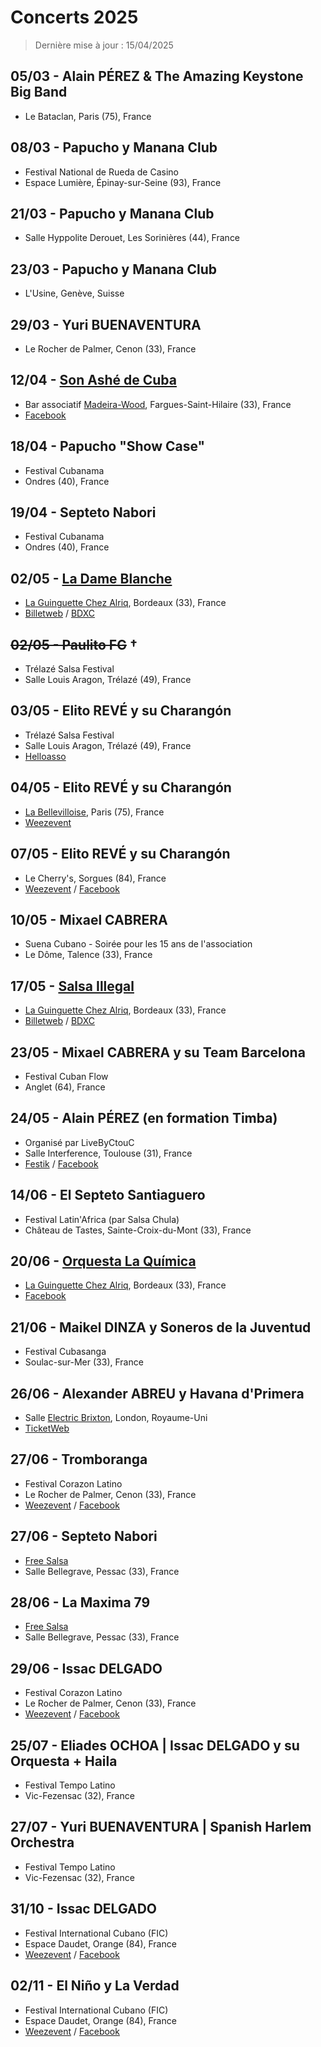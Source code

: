 # Concerts 2025

> Dernière mise à jour : 15/04/2025
<!-- TODO : automatiser la date de dernière mise à jour -->

## 05/03 - Alain PÉREZ & The Amazing Keystone Big Band
* Le Bataclan, Paris&nbsp;(75), France

## 08/03 - Papucho y Manana Club
* Festival National de Rueda de Casino
* Espace Lumière, Épinay-sur-Seine&nbsp;(93), France

## 21/03 - Papucho y Manana Club
* Salle Hyppolite Derouet, Les Sorinières&nbsp;(44), France

## 23/03 - Papucho y Manana Club
* L'Usine, Genève, Suisse

## 29/03 - Yuri BUENAVENTURA
* Le Rocher de Palmer, Cenon&nbsp;(33), France

## 12/04 - [Son Ashé de Cuba](https://www.facebook.com/profile.php?id=61573753245449)
* Bar associatif [Madeira-Wood](https://www.facebook.com/MadeiraWoodAsso/), Fargues-Saint-Hilaire&nbsp;(33), France 
* [Facebook](https://www.facebook.com/events/961035632911648)

## 18/04 - Papucho "Show Case"
* Festival Cubanama
* Ondres&nbsp;(40), France

## 19/04 - Septeto Nabori
* Festival Cubanama
* Ondres&nbsp;(40), France

## 02/05 - [La Dame Blanche](https://www.boaviagemmusic.com/artist/la-dame-blanche/)
* [La Guinguette Chez Alriq](https://www.laguinguettechezalriq.com/programmation/), Bordeaux&nbsp;(33), France
* [Billetweb](https://www.billetweb.fr/la-dame-blanche2) / [BDXC](https://www.bdxc.fr/agenda/evenement/168779/concert-la-dame-blanche-guinguette-chez-alriq-vendredi-02-mai-2025)

## ~~02/05 - Paulito FG~~ †
* Trélazé Salsa Festival
* Salle Louis Aragon, Trélazé&nbsp;(49), France

## 03/05 - Elito REVÉ y su Charangón
* Trélazé Salsa Festival
* Salle Louis Aragon, Trélazé&nbsp;(49), France
* [Helloasso](https://www.helloasso.com/associations/pole-latino-s-49/evenements/trelaze-salsa-festival-10eme-edition-2025)

## 04/05 - Elito REVÉ y su Charangón
* [La Bellevilloise](https://www.labellevilloise.com/evenement/la-reve-elito-reve-su-charangon/), Paris (75), France
* [Weezevent](https://my.weezevent.com/elito-reve-su-charangon-a-la-bellevilloise)

## 07/05 - Elito REVÉ y su Charangón
* Le Cherry's, Sorgues&nbsp;(84), France
* [Weezevent](https://my.weezevent.com/concert-elito-reve-y-su-charangon) / [Facebook](https://fb.me/e/2X3dS2fjz)

## 10/05 - Mixael CABRERA
* Suena Cubano - Soirée pour les 15 ans de l'association
* Le Dôme, Talence&nbsp;(33), France

## 17/05 - [Salsa Illegal](https://salsailegal.com/concerts)
* [La Guinguette Chez Alriq](https://www.laguinguettechezalriq.com/programmation/), Bordeaux&nbsp;(33), France
* [Billetweb](https://www.billetweb.fr/salsa-illegal) / [BDXC](https://www.bdxc.fr/agenda/evenement/168786/concert-salsa-illegal-guinguette-chez-alriq-samedi-17-mai-2025)

## 23/05 - Mixael CABRERA y su Team Barcelona
* Festival Cuban Flow
* Anglet&nbsp;(64), France

## 24/05 - Alain PÉREZ (en formation Timba)
* Organisé par LiveByCtouC
* Salle Interference, Toulouse&nbsp;(31), France
* [Festik](https://billetterie.festik.net/livebyctouc/product/alain-perez-et-la-orquesta) / [Facebook](https://fb.me/e/i7VoDLZLh)

## 14/06 - El Septeto Santiaguero
* Festival Latin'Africa (par Salsa Chula)
* Château de Tastes, Sainte-Croix-du-Mont&nbsp;(33), France

## 20/06 - [Orquesta La Química](https://www.facebook.com/profile.php?id=100086663690525)
* [La Guinguette Chez Alriq](https://www.laguinguettechezalriq.com/programmation/), Bordeaux&nbsp;(33), France
* [Facebook](https://www.facebook.com/share/1Bnrm6DXEf/?mibextid=wwXIfr)

## 21/06 - Maikel DINZA y Soneros de la Juventud
* Festival Cubasanga
* Soulac-sur-Mer&nbsp;(33), France

## 26/06 - Alexander ABREU y Havana d'Primera
* Salle [Electric Brixton](https://www.electricbrixton.uk.com/), London, Royaume-Uni
* [TicketWeb](https://www.ticketweb.uk/event/alexander-abreu-y-havana-dprimera-electric-brixton-tickets/14212453?pl=ElectricBrixton)

## 27/06 - Tromboranga
* Festival Corazon Latino
* Le Rocher de Palmer, Cenon&nbsp;(33), France
* [Weezevent](https://my.weezevent.com/festival-corazon-latino-bordeaux-2025) / [Facebook](https://fb.me/e/5gri1FyvT)

## 27/06 - Septeto Nabori
* [Free Salsa](https://www.freesalsa.fr/soiree/)
* Salle Bellegrave, Pessac&nbsp;(33), France

## 28/06 - La Maxima 79
* [Free Salsa](https://www.freesalsa.fr/soiree/)
* Salle Bellegrave, Pessac&nbsp;(33), France

## 29/06 - Issac DELGADO
* Festival Corazon Latino
* Le Rocher de Palmer, Cenon&nbsp;(33), France
* [Weezevent](https://my.weezevent.com/festival-corazon-latino-bordeaux-2025) / [Facebook](https://fb.me/e/5gri1FyvT)

## 25/07 - Eliades OCHOA | Issac DELGADO y su Orquesta + Haila
* Festival Tempo Latino
* Vic-Fezensac&nbsp;(32), France

## 27/07 - Yuri BUENAVENTURA | Spanish Harlem Orchestra
* Festival Tempo Latino
* Vic-Fezensac&nbsp;(32), France

## 31/10 - Issac DELGADO
* Festival International Cubano (FIC)
* Espace Daudet, Orange&nbsp;(84), France
* [Weezevent](https://my.weezevent.com/fic-2025) / [Facebook](https://fb.me/e/9IGZkQ1W0)

## 02/11 - El Niño y La Verdad
* Festival International Cubano (FIC)
* Espace Daudet, Orange&nbsp;(84), France
* [Weezevent](https://my.weezevent.com/fic-2025) / [Facebook](https://fb.me/e/9IGZkQ1W0)
